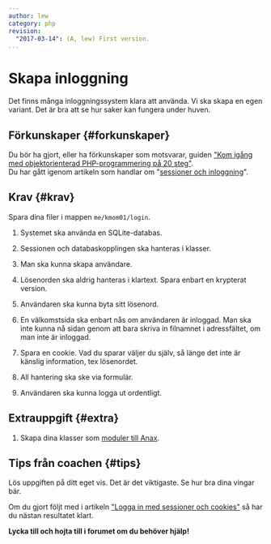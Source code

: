 ```yaml
---
author: lew
category: php
revision:
  "2017-03-14": (A, lew) First version.
...
```

Skapa inloggning
==================================

Det finns många inloggningssystem klara att använda. Vi ska skapa en egen variant. Det är bra att se hur saker kan fungera under huven.

<!--more-->


Förkunskaper {#forkunskaper}
-----------------------

Du bör ha gjort, eller ha förkunskaper som motsvarar, guiden ["Kom igång med objektorienterad PHP-programmering på 20 steg"](kunskap/kom-i-gang-med-oophp-pa-20-steg).  
Du har gått igenom artikeln som handlar om "[sessioner och inloggning](kunskap/sessioner-cookies-login)".



Krav {#krav}
-----------------------

Spara dina filer i mappen `me/kmom01/login`.

1. Systemet ska använda en SQLite-databas.

1. Sessionen och databaskopplingen ska hanteras i klasser.

1. Man ska kunna skapa användare.

1. Lösenorden ska aldrig hanteras i klartext. Spara enbart en krypterat version.

1. Användaren ska kunna byta sitt lösenord.

1. En välkomstsida ska enbart nås om användaren är inloggad. Man ska inte kunna nå sidan genom att bara skriva in filnamnet i adressfältet, om man inte är inloggad.

1. Spara en cookie. Vad du sparar väljer du själv, så länge det inte är känslig information, tex lösenordet.

1. All hantering ska ske via formulär.

1. Användaren ska kunna logga ut ordentligt.

<!-- 5. Skapa dina klasser som [moduler till Anax](kunskap/anax-en-hallbar-struktur-for-dina-webbapplikationer#modul). -->


Extrauppgift {#extra}
-----------------------

1. Skapa dina klasser som [moduler till Anax](kunskap/anax-en-hallbar-struktur-for-dina-webbapplikationer#modul).



Tips från coachen {#tips}
-----------------------

Lös uppgiften på ditt eget vis. Det är det viktigaste. Se hur bra dina vingar bär.

Om du gjort följt med i artikeln ["Logga in med sessioner och cookies"](kunskap/sessioner-cookies-login) så har du nästan resultatet klart.

**Lycka till och hojta till i forumet om du behöver hjälp!**





